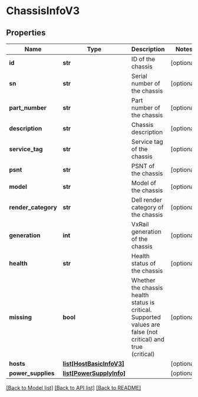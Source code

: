 # ChassisInfoV3

## Properties
Name | Type | Description | Notes
------------ | ------------- | ------------- | -------------
**id** | **str** | ID of the chassis | [optional] 
**sn** | **str** | Serial number of the chassis | [optional] 
**part_number** | **str** | Part number of the chassis | [optional] 
**description** | **str** | Chassis description | [optional] 
**service_tag** | **str** | Service tag of the chassis | [optional] 
**psnt** | **str** | PSNT of the chassis | [optional] 
**model** | **str** | Model of the chassis | [optional] 
**render_category** | **str** | Dell render category of the chassis | [optional] 
**generation** | **int** | VxRail generation of the chassis | [optional] 
**health** | **str** | Health status of the chassis | [optional] 
**missing** | **bool** | Whether the chassis health status is critical. Supported values are false (not critical) and true (critical) | [optional] 
**hosts** | [**list[HostBasicInfoV3]**](HostBasicInfoV3.md) |  | [optional] 
**power_supplies** | [**list[PowerSupplyInfo]**](PowerSupplyInfo.md) |  | [optional] 

[[Back to Model list]](../README.md#documentation-for-models) [[Back to API list]](../README.md#documentation-for-api-endpoints) [[Back to README]](../README.md)

